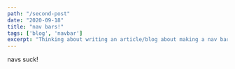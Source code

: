 ```yaml
---
path: "/second-post"
date: "2020-09-18"
title: "nav bars!"
tags: ['blog', 'navbar']
excerpt: "Thinking about writing an article/blog about making a nav bar"
---
```


navs suck!